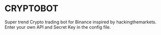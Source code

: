 # CRYPTOBOT
Super trend Crypto trading bot for Binance inspired by hackingthemarkets.
Enter your own API and Secret Key in the config file.
